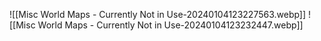 ![[Misc World Maps - Currently Not in Use-20240104123227563.webp]]
![[Misc World Maps - Currently Not in Use-20240104123232447.webp]]